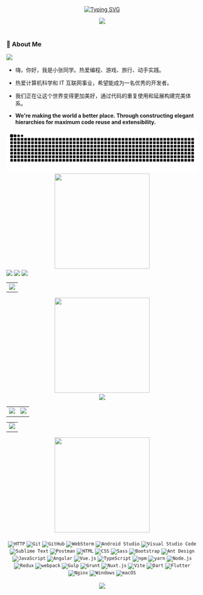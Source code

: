 <div align="center">

  <!-- dynamic typing effect 动态打字效果 -->
  
  [![Typing SVG](https://readme-typing-svg.demolab.com?font=Fira+Code&pause=1000&width=435&lines=console.log(%22Hello%2C%20World%22);小张同学祝您今天愉快!&center=true&size=27)](https://git.io/typing-svg)


  <!-- knock code pictures 敲代码的图片 -->
  <picture>
    <source media="(prefers-color-scheme: dark)" srcset="https://cdn.jsdelivr.net/gh/Chang-Chen/Chang-Chen/assets/images/coding.gif" />
    <source media="(prefers-color-scheme: light)" srcset="https://cdn.jsdelivr.net/gh/Chang-Chen/Chang-Chen/assets/images/developer.svg" height="225px" />
    <img src="https://cdn.jsdelivr.net/gh/Chang-Chen/Chang-Chen/assets/images/coding.gif" />
  </picture>

  <!-- for beauty 留个空行好看点 -->
  <div>&nbsp;</div>
</div>

### 🙋 About Me

<img align="top" width="120" src="https://avatars.githubusercontent.com/u/45090349?v=4" />

- <p>嗨，你好，我是小张同学。热爱编程、游戏、旅行、动手实践。</p>
- <p>热爱计算机科学和 IT 互联网事业，希望能成为一名优秀的开发者。</p>
- <p>我们正在让这个世界变得更加美好，通过代码的重复使用和延展构建完美体系。</p>
- <p><strong>We're making the world a better place. Through constructing elegant hierarchies for maximum code reuse and extensibility.</strong></p>

<!-- Snake Code Contribution Map 贪吃蛇代码贡献图 -->
<picture>
  <source media="(prefers-color-scheme: dark)" srcset="https://raw.githubusercontent.com/Chang-Chen/Chang-Chen/output/github-contribution-grid-snake-dark.svg">
  <source media="(prefers-color-scheme: light)" srcset="https://raw.githubusercontent.com/Chang-Chen/Chang-Chen/output/github-contribution-grid-snake.svg">
  <img alt="github contribution grid snake animation" src="https://raw.githubusercontent.com/Chang-Chen/Chang-Chen/output/github-contribution-grid-snake.svg">
</picture>

<!-- run 图片 -->
<div align="center">
    <img src="https://cdn.jsdelivr.net/gh/Chang-Chen/Chang-Chen/assets/images/man_run.png" width="250" height="250" />
</div>

<!-- github-readme-streak-stats 连续提交代码天数记录 -->
<div>
    <img width="150" align="top" src="https://cdn.jsdelivr.net/gh/Chang-Chen/Chang-Chen/assets/images/left.png" />
    <picture>
      <source media="(prefers-color-scheme: dark)" srcset="https://github-readme-streak-stats.herokuapp.com/?user=Chang-Chen&theme=dark&hide_border=true" />
      <source media="(prefers-color-scheme: light)" srcset="https://github-readme-streak-stats.herokuapp.com/?user=Chang-Chen&theme=light&hide_border=true" />
      <img src="https://github-readme-streak-stats.herokuapp.com/?user=Chang-Chen&theme=dark&hide_border=true" />
    </picture>
    <img width="150" align="top" src="https://cdn.jsdelivr.net/gh/Chang-Chen/Chang-Chen/assets/images/right.png" />
</div>

<!-- metrics 基础资料 -->

<!-- GitHub Activity Graph GitHub 活动图 -->
<table>
  <tr>
    <td>
      <picture>
        <source media="(prefers-color-scheme: dark)" srcset="https://github-readme-activity-graph.vercel.app/graph?username=Chang-Chen&theme=xcode&bg_color=FF000000&hide_border=true" />
        <source media="(prefers-color-scheme: light)" srcset="https://github-readme-activity-graph.vercel.app/graph?username=Chang-Chen&theme=xcode&bg_color=FF000000&color=000000&hide_border=true" />
        <img src="https://github-readme-activity-graph.vercel.app/graph?username=Chang-Chen&theme=xcode&bg_color=FF000000&hide_border=true" />
      </picture>
  </tr>
</table>

<div align="center" >

<!-- just img 图片 -->
<img src="https://cdn.jsdelivr.net/gh/Chang-Chen/Chang-Chen/assets/images/mb.png" width="250" height="250" />

<!-- GitHub 奖杯🏆 -->
<div><img src="https://github-profile-trophy.vercel.app/?username=Chang-Chen&theme=gruvbox&row=1&column=7&no-frame=true&no-bg=true" /><br/></div>

<!-- GitHub 数据统计 -->
<table>
    <tr>
        <td><img width="500px" src="https://github-readme-stats.vercel.app/api?username=Chang-Chen&hide_title=true&hide_border=true&show_icons=trueline_height=21" /></td>
        <td><img width="500px" src="https://github-readme-stats.vercel.app/api/top-langs/?username=Chang-Chen&hide_title=true&hide_border=true&layout=compact&langs_count=6" /></td>
    </tr>
</table>

<table>
    <tr>
        <td>
            <!-- profile-3d-contrib 3D 贡献图-->
            <picture>
              <source media="(prefers-color-scheme: dark)" srcset="/profile-3d-contrib/profile-night-rainbow.svg" />
              <source media="(prefers-color-scheme: light)" srcset="/profile-3d-contrib/profile-gitblock.svg" />
              <img src="/profile-night-rainbow.svg" />
            </picture>
        </td>
    </tr>
</table>

</div>

<div align="center" >

<!-- just img 图片 -->
<img src="https://cdn.jsdelivr.net/gh/Chang-Chen/Chang-Chen/assets/images/man.png" width="250" height="250" />

</div>

<!-- for beauty 留个空行好看点 -->
<div>&nbsp;</div>

<!--  skill badge 技能徽章 -->
<div align="center">
	<code><img width="50" src="https://raw.githubusercontent.com/marwin1991/profile-technology-icons/refs/heads/main/icons/http.png" alt="HTTP" title="HTTP"/></code>
	<code><img width="50" src="https://raw.githubusercontent.com/marwin1991/profile-technology-icons/refs/heads/main/icons/git.png" alt="Git" title="Git"/></code>
	<code><img width="50" src="https://raw.githubusercontent.com/marwin1991/profile-technology-icons/refs/heads/main/icons/github.png" alt="GitHub" title="GitHub"/></code>
	<code><img width="50" src="https://raw.githubusercontent.com/marwin1991/profile-technology-icons/refs/heads/main/icons/webstorm.png" alt="WebStorm" title="WebStorm"/></code>
	<code><img width="50" src="https://raw.githubusercontent.com/marwin1991/profile-technology-icons/refs/heads/main/icons/android_studio.png" alt="Android Studio" title="Android Studio"/></code>
	<code><img width="50" src="https://raw.githubusercontent.com/marwin1991/profile-technology-icons/refs/heads/main/icons/visual_studio_code.png" alt="Visual Studio Code" title="Visual Studio Code"/></code>
	<code><img width="50" src="https://raw.githubusercontent.com/marwin1991/profile-technology-icons/refs/heads/main/icons/sublime_text.png" alt="Sublime Text" title="Sublime Text"/></code>
	<code><img width="50" src="https://raw.githubusercontent.com/marwin1991/profile-technology-icons/refs/heads/main/icons/postman.png" alt="Postman" title="Postman"/></code>
	<code><img width="50" src="https://raw.githubusercontent.com/marwin1991/profile-technology-icons/refs/heads/main/icons/html.png" alt="HTML" title="HTML"/></code>
	<code><img width="50" src="https://raw.githubusercontent.com/marwin1991/profile-technology-icons/refs/heads/main/icons/css.png" alt="CSS" title="CSS"/></code>
	<code><img width="50" src="https://raw.githubusercontent.com/marwin1991/profile-technology-icons/refs/heads/main/icons/sass.png" alt="Sass" title="Sass"/></code>
	<code><img width="50" src="https://raw.githubusercontent.com/marwin1991/profile-technology-icons/refs/heads/main/icons/bootstrap.png" alt="Bootstrap" title="Bootstrap"/></code>
	<code><img width="50" src="https://raw.githubusercontent.com/marwin1991/profile-technology-icons/refs/heads/main/icons/ant_design.png" alt="Ant Design" title="Ant Design"/></code>
	<code><img width="50" src="https://raw.githubusercontent.com/marwin1991/profile-technology-icons/refs/heads/main/icons/javascript.png" alt="JavaScript" title="JavaScript"/></code>
	<code><img width="50" src="https://raw.githubusercontent.com/marwin1991/profile-technology-icons/refs/heads/main/icons/angular.png" alt="Angular" title="Angular"/></code>
	<code><img width="50" src="https://raw.githubusercontent.com/marwin1991/profile-technology-icons/refs/heads/main/icons/vue_js.png" alt="Vue.js" title="Vue.js"/></code>
	<code><img width="50" src="https://raw.githubusercontent.com/marwin1991/profile-technology-icons/refs/heads/main/icons/typescript.png" alt="TypeScript" title="TypeScript"/></code>
	<code><img width="50" src="https://raw.githubusercontent.com/marwin1991/profile-technology-icons/refs/heads/main/icons/npm.png" alt="npm" title="npm"/></code>
	<code><img width="50" src="https://raw.githubusercontent.com/marwin1991/profile-technology-icons/refs/heads/main/icons/yarn.png" alt="yarn" title="yarn"/></code>
	<code><img width="50" src="https://raw.githubusercontent.com/marwin1991/profile-technology-icons/refs/heads/main/icons/node_js.png" alt="Node.js" title="Node.js"/></code>
	<code><img width="50" src="https://raw.githubusercontent.com/marwin1991/profile-technology-icons/refs/heads/main/icons/redux.png" alt="Redux" title="Redux"/></code>
	<code><img width="50" src="https://raw.githubusercontent.com/marwin1991/profile-technology-icons/refs/heads/main/icons/webpack.png" alt="webpack" title="webpack"/></code>
	<code><img width="50" src="https://raw.githubusercontent.com/marwin1991/profile-technology-icons/refs/heads/main/icons/gulp.png" alt="Gulp" title="Gulp"/></code>
	<code><img width="50" src="https://raw.githubusercontent.com/marwin1991/profile-technology-icons/refs/heads/main/icons/grunt.png" alt="Grunt" title="Grunt"/></code>
	<code><img width="50" src="https://raw.githubusercontent.com/marwin1991/profile-technology-icons/refs/heads/main/icons/nuxt_js.png" alt="Nuxt.js" title="Nuxt.js"/></code>
	<code><img width="50" src="https://raw.githubusercontent.com/marwin1991/profile-technology-icons/refs/heads/main/icons/vite.png" alt="Vite" title="Vite"/></code>
	<code><img width="50" src="https://raw.githubusercontent.com/marwin1991/profile-technology-icons/refs/heads/main/icons/dart.png" alt="Dart" title="Dart"/></code>
	<code><img width="50" src="https://raw.githubusercontent.com/marwin1991/profile-technology-icons/refs/heads/main/icons/flutter.png" alt="Flutter" title="Flutter"/></code>
	<code><img width="50" src="https://raw.githubusercontent.com/marwin1991/profile-technology-icons/refs/heads/main/icons/nginx.png" alt="Nginx" title="Nginx"/></code>
	<code><img width="50" src="https://raw.githubusercontent.com/marwin1991/profile-technology-icons/refs/heads/main/icons/windows.png" alt="Windows" title="Windows"/></code>
	<code><img width="50" src="https://raw.githubusercontent.com/marwin1991/profile-technology-icons/refs/heads/main/icons/macos.png" alt="macOS" title="macOS"/></code>
</div>

<!-- for beauty 留个空行好看点 -->
<div>&nbsp;</div>

<div align="center">

<!-- just img 图片 -->
<img src="https://cdn.jsdelivr.net/gh/Chang-Chen/Chang-Chen/assets/images/icon.png" />

</div>